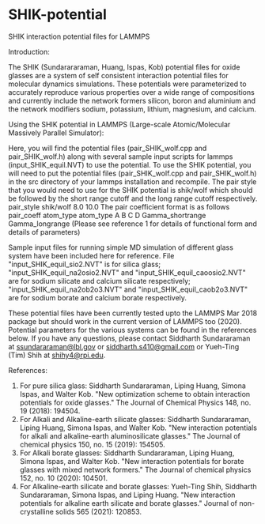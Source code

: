 # SHIK-potential
SHIK interaction potential files for LAMMPS

Introduction:

The SHIK (Sundarararaman, Huang, Ispas, Kob) potential files for oxide glasses are a system of self consistent interaction potential files for molecular dynamics simulations. These potentials were parameterized to accurately reproduce various properties over a wide range of compositions and currently include the network formers silicon, boron and aluminium and the network modifiers sodium, potassium, lithium, magnesium, and calcium.

Using the SHIK potential in LAMMPS (Large-scale Atomic/Molecular Massively Parallel Simulator):

Here, you will find the potential files (pair_SHIK_wolf.cpp and pair_SHIK_wolf.h) along with several sample input scripts for lammps (input_SHIK_equil.NVT) to use the potential. To use the SHIK potential, you will need to put the potential files (pair_SHIK_wolf.cpp and pair_SHIK_wolf.h) in the src directory of your lammps installation and recompile. The pair style that you would need to use for the SHIK potential is shik/wolf which should be followed by the short range cutoff and the long range cutoff respectively. pair_style shik/wolf 8.0 10.0 The pair coefficient format is as follows pair_coeff atom_type atom_type A B C D Gamma_shortrange Gamma_longrange (Please see reference 1 for details of functional form and details of parameters)

Sample input files for running simple MD simulation of different glass system have been included here for reference.
File "input_SHIK_equil_sio2.NVT" is for silica glass; "input_SHIK_equil_na2osio2.NVT" and "input_SHIK_equil_caoosio2.NVT" are for sodium silicate and calcium silicate respectively; "input_SHIK_equil_na2ob2o3.NVT" and "input_SHIK_equil_caob2o3.NVT" are for sodium borate and calcium borate respectively.

These potential files have been currently tested upto the LAMMPS Mar 2018 package but should work in the current version of LAMMPS too (2020). Potential parameters for the various systems can be found in the references below. If you have any questions, please contact Siddharth Sundararaman at ssundararaman@lbl.gov or siddharth.s410@gmail.com or Yueh-Ting (Tim) Shih at shihy4@rpi.edu.

References:

1. For pure silica glass: Siddharth Sundararaman, Liping Huang, Simona Ispas, and Walter Kob. "New optimization scheme to obtain interaction potentials for oxide glasses." The Journal of Chemical Physics 148, no. 19 (2018): 194504.
2. For Alkali and Alkaline-earth silicate glasses: Siddharth Sundararaman, Liping Huang, Simona Ispas, and Walter Kob. "New interaction potentials for alkali and alkaline-earth aluminosilicate glasses." The Journal of chemical physics 150, no. 15 (2019): 154505.
3. For Alkali borate glasses: Siddharth Sundararaman, Liping Huang, Simona Ispas, and Walter Kob. "New interaction potentials for borate glasses with mixed network formers." The Journal of chemical physics 152, no. 10 (2020): 104501.
4. For Alkaline-earth silicate and borate glasses: Yueh-Ting Shih, Siddharth Sundararaman, Simona Ispas, and Liping Huang. "New interaction potentials for alkaline earth silicate and borate glasses." Journal of non-crystalline solids 565 (2021): 120853.
